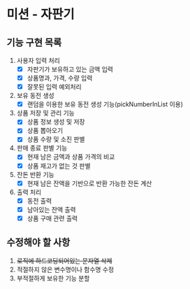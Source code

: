 # 미션 - 자판기

## 기능 구현 목록
1. 사용자 입력 처리
   - [X] 자판기가 보유하고 있는 금액 입력
   - [X] 상품명과, 가격, 수량 입력
   - [X] 잘못된 입력 예외처리
2. 보유 동전 생성
   - [X] 랜덤을 이용한 보유 동전 생성 기능(pickNumberInList 이용)
3. 상품 저장 및 관리 기능
   - [X] 상품 정보 생성 및 저장
   - [X] 상품 뽑아오기
   - [X] 상품 수량 및 소진 판별 
4. 판매 종료 판별 기능
   - [X] 현재 남은 금액과 상품 가격의 비교
   - [X] 상품 재고가 없는 것 판별
5. 잔돈 반환 기능
   - [X] 현재 남은 잔액을 기반으로 반환 가능한 잔돈 계산
6. 출력 처리
   - [X] 동전 출력
   - [X] 남아있는 잔액 출력
   - [X] 상품 구매 관련 출력
   
## 수정해야 할 사항
1. ~~로직에 하드코딩되어있는 문자열 삭제~~
2. 적절하지 않은 변수명이나 함수명 수정
3. 부적절하게 보유한 기능 분할
